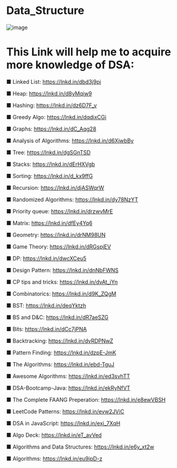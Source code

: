 ﻿# Data_Structure
![image](https://github.com/AvisheikhKundu/Data_Structure/assets/99108598/1bdcebc0-2b57-4667-90a9-94371252bafb)

# This Link will help me to acquire more knowledge of DSA: 

■ Linked List: https://lnkd.in/dbd3j9pi

■ Heap: https://lnkd.in/d8yMqiw9

■ Hashing: https://lnkd.in/dz6D7F_v

■ Greedy Algo: https://lnkd.in/dqdixCGi

■ Graphs: https://lnkd.in/dC_Aqg28

■ Analysis of Algorithms: https://lnkd.in/d6XjwbBy

■ Tree: https://lnkd.in/dgSGnTSD

■ Stacks: https://lnkd.in/dErHXVgb

■ Sorting: https://lnkd.in/d_kx9ffG

■ Recursion: https://lnkd.in/djASWqrW

■ Randomized Algorithms: https://lnkd.in/dy78NzYT

■ Priority queue: https://lnkd.in/drzwvMrE

■ Matrix: https://lnkd.in/dfEy4Yq6

■ Geometry: https://lnkd.in/drNM98UN

■ Game Theory: https://lnkd.in/dRGspjEV

■ DP: https://lnkd.in/dwcXCeu5

■ Design Pattern: https://lnkd.in/dnNbFWNS

■ CP tips and tricks: https://lnkd.in/dvAt_iYn

■ Combinatorics: https://lnkd.in/d9K_ZQgM

■ BST: https://lnkd.in/deqYktzh

■ BS and D&C: https://lnkd.in/dR7aeSZG

■ Bits: https://lnkd.in/dCc7jPNA

■ Backtracking: https://lnkd.in/dvRDPNwZ

■ Pattern Finding: https://lnkd.in/dzpE-JmK

■ The Algorithms: https://lnkd.in/ebd-TguJ

■ Awesome Algorithms: https://lnkd.in/ed3svhTT

■ DSA-Bootcamp-Java: https://lnkd.in/ekRyNfVT

■ The Complete FAANG Preperation: https://lnkd.in/e8ewVBSH

■ LeetCode Patterns: https://lnkd.in/evw2JViC

■ DSA in JavaScript: https://lnkd.in/exj_7XqH

■ Algo Deck: https://lnkd.in/eT_avVed

■ Algorithms and Data Structures: https://lnkd.in/e6y_xt2w

■ Algorithms: https://lnkd.in/eu9ipD-z